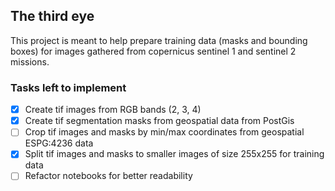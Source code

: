 ## The third eye

This project is meant to help prepare training data (masks and bounding boxes) for images gathered from copernicus 
sentinel 1 and sentinel 2 missions.

### Tasks left to implement

- [x] Create tif images from RGB bands (2, 3, 4)
- [x] Create tif segmentation masks from geospatial data from PostGis
- [ ] Crop tif images and masks by min/max coordinates from geospatial ESPG:4236 data
- [x] Split tif images and masks to smaller images of size 255x255 for training data 
- [ ] Refactor notebooks for better readability 
